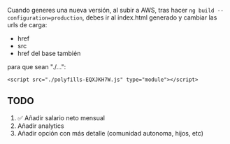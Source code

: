 Cuando generes una nueva versión, al subir a AWS, tras hacer `ng build --configuration=production`, debes ir al index.html generado y cambiar las urls de carga:

- href
- src
- href del base también

para que sean "./...":

```
<script src="./polyfills-EQXJKH7W.js" type="module"></script>
```

## TODO

1. ✅ Añadir salario neto mensual
1. Añadir analytics
1. Añadir opción con más detalle (comunidad autonoma, hijos, etc)
